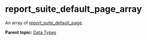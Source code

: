 # report_suite_default_page_array

An array of [report_suite_default_page](r_report_suite_default_page.md#).

**Parent topic:** [Data Types](../data_types/c_datatypes.md)


